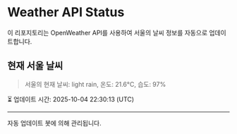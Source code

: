 
# Weather API Status

이 리포지토리는 OpenWeather API를 사용하여 서울의 날씨 정보를 자동으로 업데이트합니다.

## 현재 서울 날씨
> 서울의 현재 날씨: light rain, 온도: 21.6°C, 습도: 97%

⏳ 업데이트 시간: 2025-10-04 22:30:13 (UTC)

---
자동 업데이트 봇에 의해 관리됩니다.
